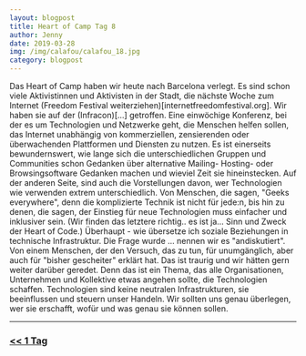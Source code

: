 ```yaml
---
layout: blogpost
title: Heart of Camp Tag 8
author: Jenny
date: 2019-03-28
img: /img/calafou/calafou_18.jpg
category: blogpost
---
```


Das Heart of Camp haben wir heute nach Barcelona verlegt. Es sind schon viele Aktivistinnen und Aktivisten in der Stadt, die nächste Woche zum Internet (Freedom Festival weiterziehen)[internetfreedomfestival.org]. Wir haben sie auf der (Infracon)[...] getroffen. Eine einwöchige Konferenz, bei der es um Technologien und Netzwerke geht, die Menschen helfen sollen, das Internet unabhängig von kommerziellen, zensierenden oder überwachenden Plattformen und Diensten zu nutzen. Es ist einerseits bewundernswert, wie lange sich die unterschiedlichen Gruppen und Communities schon Gedanken über alternative Mailing- Hosting- oder Browsingsoftware Gedanken machen und wieviel Zeit sie hineinstecken. Auf der anderen Seite, sind auch die Vorstellungen davon, wer Technologien wie verwenden extrem unterschiedlich. Von Menschen, die sagen, "Geeks everywhere", denn die komplizierte Technik ist nicht für jede:n, bis hin zu denen, die sagen, der Einstieg für neue Technologien muss einfacher und inklusiver sein. (Wir finden das letztere richtig.. es ist ja... Sinn und Zweck der Heart of Code.) Überhaupt - wie übersetze ich soziale Beziehungen in technische Infrastruktur. Die Frage wurde ... nennen wir es "andiskutiert". Von einem Menschen, der den Versuch, das zu tun, für unumgänglich, aber auch für "bisher gescheiter" erklärt hat. Das ist traurig und wir hätten gern weiter darüber geredet. Denn das ist ein Thema, das alle Organisationen, Unternehmen und Kollektive etwas angehen sollte, die Technologien schaffen. Technologien sind keine neutralen Infrastrukturen, sie beeinflussen und steuern unser Handeln. Wir sollten uns genau überlegen, wer sie erschafft, wofür und was genau sie können sollen.

***

### [<< 1 Tag](/calafou_27)
